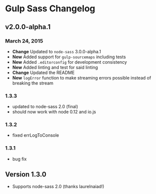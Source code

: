 # Gulp Sass Changelog

## v2.0.0-alpha.1
### March 24, 2015
* **Change** Updated to `node-sass` 3.0.0-alpha.1
* **New** Added support for `gulp-sourcemaps` including tests
* **New** Added `.editorconfig` for development consistency
* **New** Added linting and test for said linting
* **Change** Updated the README
* **New** `logError` function to make streaming errors possible instead of breaking the stream

### 1.3.3

* updated to node-sass 2.0 (final)
* should now work with node 0.12 and io.js

### 1.3.2

* fixed errLogToConsole

### 1.3.1

* bug fix

## Version 1.3.0

* Supports node-sass 2.0 (thanks laurelnaiad!)
